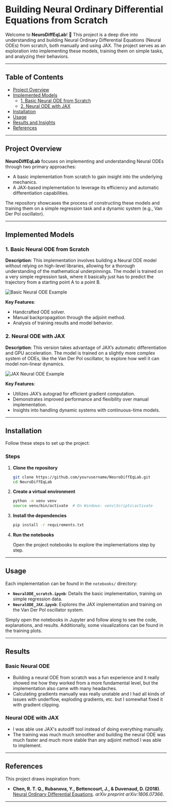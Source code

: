 # Building Neural Ordinary Differential Equations from Scratch

Welcome to **NeuroDiffEqLab**! 🚀 This project is a deep dive into understanding and building Neural Ordinary Differential Equations (Neural ODEs) from scratch, both manually and using JAX. The project serves as an exploration into implementing these models, training them on simple tasks, and analyzing their behaviors.



---

## Table of Contents
- [Project Overview](#project-overview)
- [Implemented Models](#implemented-models)
  - [1. Basic Neural ODE from Scratch](#1-basic-neural-ode-from-scratch)
  - [2. Neural ODE with JAX](#2-neural-ode-with-jax)
- [Installation](#installation)
- [Usage](#usage)
- [Results and Insights](#results-and-insights)
- [References](#references)

---

## Project Overview

**NeuroDiffEqLab** focuses on implementing and understanding Neural ODEs through two primary approaches:
- A basic implementation from scratch to gain insight into the underlying mechanics.
- A JAX-based implementation to leverage its efficiency and automatic differentiation capabilities.

The repository showcases the process of constructing these models and training them on a simple regression task and a dynamic system (e.g., Van Der Pol oscillator).

---

## Implemented Models

### 1. Basic Neural ODE from Scratch

**Description**: This implementation involves building a Neural ODE model without relying on high-level libraries, allowing for a thorough understanding of the mathematical underpinnings. The model is trained on a very simple regression task, where it basically just has to predict the trajectory from a starting point A to a point B.

![Basic Neural ODE Example](images/neural_ode_example.png)

**Key Features**:
- Handcrafted ODE solver.
- Manual backpropagation through the adjoint method.
- Analysis of training results and model behavior.

### 2. Neural ODE with JAX

**Description**: This version takes advantage of JAX’s automatic differentiation and GPU acceleration. The model is trained on a slightly more complex system of ODEs, like the Van Der Pol oscillator, to explore how well it can model non-linear dynamics.

![JAX Neural ODE Example](images/jax_neural_ode_example.png)

**Key Features**:
- Utilizes JAX’s autograd for efficient gradient computation.
- Demonstrates improved performance and flexibility over manual implementation.
- Insights into handling dynamic systems with continuous-time models.

---

## Installation

Follow these steps to set up the project:


### Steps

1. **Clone the repository**

    ```bash
    git clone https://github.com/yourusername/NeuroDiffEqLab.git
    cd NeuroDiffEqLab
    ```

2. **Create a virtual environment**

    ```bash
    python -m venv venv
    source venv/bin/activate  # On Windows: venv\Scripts\activate
    ```

3. **Install the dependencies**

    ```bash
    pip install -r requirements.txt
    ```

4. **Run the notebooks**

    Open the project notebooks to explore the implementations step by step.

---

## Usage

Each implementation can be found in the `notebooks/` directory:

- **`NeuralODE_scratch.ipynb`**: Details the basic implementation, training on simple regression data.
- **`NeuralODE_JAX.ipynb`**: Explores the JAX implementation and training on the Van Der Pol oscillator system.

Simply open the notebooks in Jupyter and follow along to see the code, explanations, and results. Additionally, some visualizations can be found in the training plots.

---

## Results

### Basic Neural ODE
- Building a neural ODE from scratch was a fun experience and it really showed me how they worked from a more fundamental level, but the implementation also came with many headaches.
- Calculating gradients manually was really unstable and I had all kinds of issues with underflow, exploding gradients, etc. but I somewhat fixed it with gradient clipping.

### Neural ODE with JAX
- I was able use JAX's autodiff tool instead of doing everything manually.
- The training was much much smoother and building the neural ODE was much faster and much more stable than any adjoint method I was able to implement.

---

## References

This project draws inspiration from:

- **Chen, R. T. Q., Rubanova, Y., Bettencourt, J., & Duvenaud, D. (2018)**. [Neural Ordinary Differential Equations](https://arxiv.org/abs/1806.07366). *arXiv preprint arXiv:1806.07366*.

---
